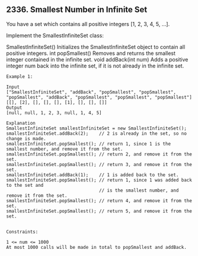 ## 2336. Smallest Number in Infinite Set
You have a set which contains all positive integers [1, 2, 3, 4, 5, ...].

Implement the SmallestInfiniteSet class:

SmallestInfiniteSet() Initializes the SmallestInfiniteSet object to contain all positive integers.
int popSmallest() Removes and returns the smallest integer contained in the infinite set.
void addBack(int num) Adds a positive integer num back into the infinite set, if it is not already in the infinite set.
 
```
Example 1:

Input
["SmallestInfiniteSet", "addBack", "popSmallest", "popSmallest", "popSmallest", "addBack", "popSmallest", "popSmallest", "popSmallest"]
[[], [2], [], [], [], [1], [], [], []]
Output
[null, null, 1, 2, 3, null, 1, 4, 5]

Explanation
SmallestInfiniteSet smallestInfiniteSet = new SmallestInfiniteSet();
smallestInfiniteSet.addBack(2);    // 2 is already in the set, so no change is made.
smallestInfiniteSet.popSmallest(); // return 1, since 1 is the smallest number, and remove it from the set.
smallestInfiniteSet.popSmallest(); // return 2, and remove it from the set.
smallestInfiniteSet.popSmallest(); // return 3, and remove it from the set.
smallestInfiniteSet.addBack(1);    // 1 is added back to the set.
smallestInfiniteSet.popSmallest(); // return 1, since 1 was added back to the set and
                                   // is the smallest number, and remove it from the set.
smallestInfiniteSet.popSmallest(); // return 4, and remove it from the set.
smallestInfiniteSet.popSmallest(); // return 5, and remove it from the set.
 

Constraints:

1 <= num <= 1000
At most 1000 calls will be made in total to popSmallest and addBack.
```